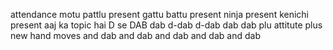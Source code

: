 attendance 
motu pattlu
present
gattu battu
present
ninja
present
kenichi
present 
aaj ka topic hai D se DAB
dab d-dab d-dab dab dab 
plu attitute
plus new hand moves and dab
and dab
and dab and dab and dab

